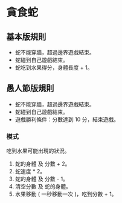 # 貪食蛇
## 基本版規則
 - 蛇不能穿牆，超過邊界遊戲結束。
 - 蛇碰到自己遊戲結束。
 - 蛇吃到水果得分，身體長度 + 1。

## 愚人節版規則
 - 蛇不能穿牆，超過邊界遊戲結束。
 - 蛇碰到自己遊戲結束。
 - 遊戲勝利條件：分數達到 10 分，結束遊戲。

### 模式
吃到水果可能出現的狀況。

1. 蛇的身體 及 分數 + 2。
2. 蛇速度 * 2。
3. 蛇的身體 及 分數 - 1。
4. 清空分數 及 蛇的身體。
5. 水果移動 ( 一秒移動一次 )，吃到分數 + 1。

